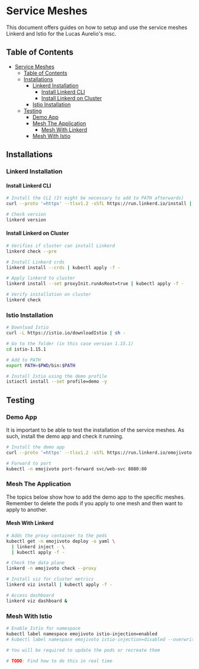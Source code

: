 # Service Meshes

This document offers guides on how to setup and use the service meshes Linkerd and Istio for the Lucas Aurelio's msc.

## Table of Contents

- [Service Meshes](#service-meshes)
  - [Table of Contents](#table-of-contents)
  - [Installations](#installations)
    - [Linkerd Installation](#linkerd-installation)
      - [Install Linkerd CLI](#install-linkerd-cli)
      - [Install Linkerd on Cluster](#install-linkerd-on-cluster)
    - [Istio Installation](#istio-installation)
  - [Testing](#testing)
    - [Demo App](#demo-app)
    - [Mesh The Application](#mesh-the-application)
      - [Mesh With Linkerd](#mesh-with-linkerd)
    - [Mesh With Istio](#mesh-with-istio)

## Installations

### Linkerd Installation

#### Install Linkerd CLI

```bash
# Install the CLI (It might be necessary to add to PATH afterwards)
curl --proto '=https' --tlsv1.2 -sSfL https://run.linkerd.io/install | sh

# Check version
linkerd version
```

#### Install Linkerd on Cluster

```bash
# Verifies if cluster can install Linkerd
linkerd check --pre

# Install Linkerd crds
linkerd install --crds | kubectl apply -f -

# Apply linkerd to cluster
linkerd install --set proxyInit.runAsRoot=true | kubectl apply -f -

# Verify installation on cluster
linkerd check
```

### Istio Installation

```bash
# Download Istio
curl -L https://istio.io/downloadIstio | sh -

# Go to the folder (in this case version 1.15.1)
cd istio-1.15.1

# Add to PATH
export PATH=$PWD/bin:$PATH

# Install Istio using the demo profile
istioctl install --set profile=demo -y
```

## Testing

### Demo App

It is important to be able to test the installation of the service meshes. As such, install the demo app and check it running.

```bash
# Install the demo app
curl --proto '=https' --tlsv1.2 -sSfL https://run.linkerd.io/emojivoto.yml | kubectl apply -f -

# Forward to port
kubectl -n emojivoto port-forward svc/web-svc 8080:80
```

### Mesh The Application

The topics below show how to add the demo app to the specific meshes. Remember to delete the pods if you apply to one mesh and then want to apply to another.

#### Mesh With Linkerd

```bash
# Adds the proxy container to the pods
kubectl get -n emojivoto deploy -o yaml \
  | linkerd inject - \
  | kubectl apply -f -

# Check the data plane
linkerd -n emojivoto check --proxy

# Install viz for cluster metrics
linkerd viz install | kubectl apply -f -

# Access dashboard
linkerd viz dashboard &
```

### Mesh With Istio

```bash
# Enable Istio for namespace 
kubectl label namespace emojivoto istio-injection=enabled
# kubectl label namespace emojivoto istio-injection=disabled --overwrite To disable

# You will be required to update the pods or recreate them

# TODO: Find how to do this in real time
```
